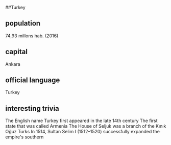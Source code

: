 ##Turkey
## population
74,93 millons hab. (2016)

## capital
Ankara
 
## official language
Turkey

## interesting trivia
The English name Turkey first appeared in the late 14th century
The first state that was called Armenia 
The House of Seljuk was a branch of the Kınık Oğuz Turks 
In 1514, Sultan Selim I (1512–1520) successfully expanded the empire's southern
